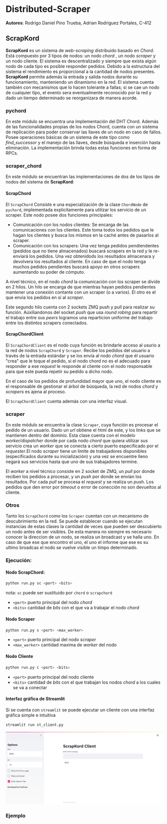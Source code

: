 # Distributed-Scraper
**Autores**: Rodrigo Daniel Pino Trueba, Adrian Rodriguez Portales, C-412

## ScrapKord

**ScrapKord** es un sistema de *web-scraping* distribuido basado en *Chord*. Está compuesto por 3 tipos de nodos: un nodo *chord* , un nodo *scraper* y un nodo cliente. El sistema es descentralizado y siempre que exista algún nodo de cada tipo es posible responder pedidos. Debido a la estructura del sistema el rendimiento es proporcional a la cantidad de nodos presentes. **ScrapKord**  permite además la entrada y salida nodos durante su funcionamiento, manteniendo un dinamismo en la red. El sistema cuenta también con mecanismos que lo hacen tolerante a fallas; si se cae un nodo de cualquier tipo, el evento sera eventualmente reconocido por la red y dado un tiempo determinado se reorganizara de manera acorde.

### pychord

En este módulo se encuentra una implementación del DHT Chord. Además de las funcionalidades propias de los nodos Chord, cuenta con un sistema de replicación para poder conservar las llaves de un nodo en caso de fallos. Posee operaciones básicas de un sistema de este tipo como *find_successor* y el manejo de las llaves, desde búsqueda e inserción hasta eliminación. La implementación brinda todas estas funciones en forma de RPCs.   

### scraper_chord

En este módulo se encuentran las implementaciones de dos de los tipos de nodos del sistema de **ScrapKord**:

#### ScrapChord

El `ScrapChord` Consiste e una especialización de la clase `ChordNode` de `pychord`, implementada explicítamente para utilizar los servicio de un scraper. Este nodo posee dos funciones principales:

* Comunicación con los nodos clientes: Se encarga de las comunicaciones con los clientes. Este toma todos los pedidos que le hagan los clientes y busca los mismos en la caché antes de pasarlos al scraper.
* Comunicación con los scrapers: Una vez tenga pedidos pendiendentes (pedidos que no tiene almacenados) buscará scrapers en la red y le re-enviará los pedidos. Una vez obtenidods los resultados almacenara y devolvera los resultados al cliente. En caso de que el nodo tenga muchos pedidos pendientes buscará apoyo en otros scrapers aumentando su poder de cómputo. 

A nivel técnico, en el nodo _chord_ la comunicación con los scraper se divide en 2 hilos. Un hilo se encarga de que mientras hayan pedidos pendientes mantener una conexión contante con un scraper (o a varios). El otro es el que envia los pedidos en sí al _scraper_.

Este segundo hilo cuenta con 2 sockets ZMQ push y pull para realizar su función. Aúxiliandonos del socket _push_ que usa _round robing_ para repartir el trabajo entre sus _peers_ logramos una reparticion uniforme del trabajo entre los distintos scrapers conectados.

#### ScrapChordClient

El `ScrapChordClient` es el nodo cuya función es brindarle acceso al usurio a la red de nodos `ScrapChord` y `Scraper`. Recibe los pedidos del usuario a través de la entrada estándar y se los envía al  nodo _chord_ que él usuario "crea" que le toque el pedido, si el nodo chord no es el adecuado para responder a ese _request_ le responde al cliente con el nodo responsable para que este pueda repetir su pedido a dicho nodo.

En el caso de los pedidos de profundidad mayor que uno, el nodo cliente es el responsable de gestionar el árbol de búsqueda, la red de nodos  _chord_ y _scrapers_ es ajena al proceso. 

El `ScrapChordClient` cuenta además con una interfaz visual.

### scraper

En este módulo se encuentra la clase `Scraper`, cuya función es procesar el pedido de un usuario. Dado un _url_ obtiene el html de este, y los links que se mantienen dentro del dominio. Esta clase cuenta con el modelo _worker/dispatcher_ donde por cada nodo _chord_ que quiera utilizar sus servicio crea un _worker_ que se conecta a cierto puerto especificado por el _requester_.El nodo _scraper_ tiene un limíte de trabajadores disponibles (especifícados durante su inicialización) y una vez se encuentre lleno negará sus servicios hasta que uno de sus trabajadores termine.

El _worker_ a nivel técnico consiste en 2 socket de ZMQ, un _pull_ por donde reciben los pedidos a procesar, y un _push_ por donde se envían los resultados. Por cada _pull_ se procesa el _request_ y se realiza un _push_. Los pedidos que den error por _timeout_ o error de conección no son devueltos al cliente.

### Otros

Tanto los `ScrapChord` como los `Scraper` cuentan con un mecanismo de descubrimiento en la red. Se puede establecer cuando se ejecutan instancias de estas clases la cantidad de veces que pueden ser descubierto un nodo antes de ser visibles. De esta manera no siempre es necesario conocer la direccion de un nodo, se realiza un broadcast y se halla uno. En caso de que ese que encontro el uno, el uno el informe que ese es su ultimo broadcas el nodo se vuelve visible un timpo determinado. 

### Ejecución:
#### Nodo ScrapChord:

```bash
python run.py sc <port> <bits>
```
nota: `sc` puede ser sustituido por `chord` o `scrapchord`

* `<port>` puerto principal del nodo *chord*
* `<bits>` cantidad de *bits* con el que va a trabajar el nodo *chord* 

#### Nodo Scraper

```bash
python run.py s <port> <max_worker>
```
* `<port>` puerto principal del nodo *scraper*
* `<max_worker>` cantidad maxima de *worker* del nodo

#### Nodo Cliente

```bash
python run.py c <port> <bits>
```
* `<port>` puerto principal del nodo cliente
* `<bits>` cantidad de *bits* con el que trabajan los nodos *chord* a los cuales se va a conectar

#### Interfaz gráfica de Streamlit

Si se cuenta con `streamlit` se puede ejecutar un cliente con una interfaz gráfica simple e intuitiva

```bash
streamlit run st_client.py 
```
![st_client](img/st_client.png)


### Ejemplo

